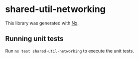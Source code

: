 # shared-util-networking

This library was generated with [Nx](https://nx.dev).

## Running unit tests

Run `nx test shared-util-networking` to execute the unit tests.
